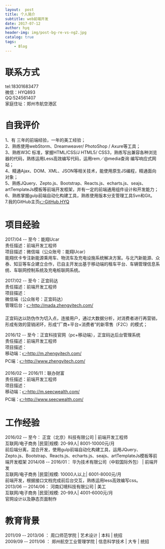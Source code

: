```yaml
---
layout:  post
title: 个人简介
subtitle: web前端开发
date: 2017-07-12
author: hyq
header-img: img/post-bg-re-vs-ng2.jpg
catalog: true
tags:
    - Blog
---
```


# 联系方式
tel:18301683477<br/>
微信：HYQ893<br/>
QQ:524561407<br/>
家庭住址：郑州市航空港区

# 自我评价

1、有 三年的前端经验，一年的美工经验；<br/>
2、熟练使用webStorm、Dreamweaver/ PhotoShop / Axure等工具；<br/>
3、熟练W3C 标准，掌握HTML/CSS/J HTML5/ CSS3，熟练写出兼容各种浏览器的代码，熟练运用Less高效编写代码，运用rem／@media查询 编写响应式网站；<br/>
4、精通Ajax、DOM、XML、JSON等相关技术，能使用原生JS编程，精通面向对象；<br/>
5、熟练JQuery、Zepto.js、Bootstrap、Reacts.js、echarts.js、seajs、artTemplateJs模板等前端开发框架，并有一定的前端通用组件设计和开发能力；<br/>
6、熟练掌握gulp前端自动化构建工具，熟练使用版本分支管理工具Svn和Git。<br/>
7.我的GitHub主页<a href="https://github.com/hanyuqian">👉GitHub.HYQ</a>

# 项目经验
2017/04 -- 至今：能翔Ucar<br/>
责任描述：前端开发工程师<br/>
项目描述：微信端（公众账号：能翔Ucar） <br/>
能翔优卡专注新能源乘用车、物流车及充电设施系统解决方案。与北汽新能源、众泰、知豆等车企建立合作，已自主开发出基于移动端的租车平台、车辆管理信息系统、车联网控制系统及充电桩联网系统。<br/>

2017/02 -- 至今：正宜码达<br/>
责任描述：前端开发工程师<br/>
项目描述：<br/>
微信端（公众账号：正宜码达）  <br/>
管理后台：<a href="http://mada.zhengyitech.com/">👉http://mada.zhengyitech.com/</a> <br/> <br/>
正宜码达以防伪作为切入点，连接用户，通过大数据分析，对消费者进行再营销，形成有效的营销闭环，形成“厂商+平台+消费者”的新零售（F2C）的模式；<br/>

2016/12 -- 至今：正宜科技官网（pc+移动端），正宜码达后台管理系统<br/>
责任描述：前端开发工程师<br/>
项目描述：<br/>
移动端：<a href="http://m.zhengyitech.com/">👉http://m.zhengyitech.com/</a> <br/>
PC端：<a href="http://www.zhengyitech.com/">👉http://www.zhengyitech.com/</a><br/> 

2016/02 -- 2016/11：联办财富<br/>
责任描述：前端开发工程师<br/>
项目描述：<br/>
移动端：<a href="http://m.seecwealth.com/">👉http://m.seecwealth.com/</a> <br/>
PC端：<a href="http://www.seecwealth.com/">👉http://www.seecwealth.com/</a><br/>


# 工作经验

2016/02 -- 至今：	正宜（北京）科技有限公司 | 前端开发工程师<br/>
互联网/电子商务 |民营|规模: 20-99人| 8001-10000元/月<br/>
前后端分离，混合开发，使用gulp前端自动化构建工具，运用JQuery、Zepto.js、Bootstrap、Reacts.js、echarts.js、seajs、artTemplateJs模板等前端开发框架
2014/08 -- 2016/01：	华为技术有限公司（中软国际外包） | 前端开发<br/>
互联网/电子商务 |民营|规模: 10000人以上| 6001-8000元/月<br/>
前端开发，根据接口文档完成前后台交互，熟练运用less高效编写css。<br/>
2013/06 -- 2014/06：	河南幻境科技有限公司 | 美工<br/>
互联网/电子商务 |民营|规模: 20-99人| 4001-6000元/月<br/>
官网设计以及静态页面制作<br/>

# 教育背景

2011/09 -- 2013/06 ： 周口师范学院 | 艺术设计 | 本科 | 统招<br/>
2009/09 -- 2011/06 ： 郑州航空工业管理学院 | 信息科学技术 | 大专 | 统招<br/>
